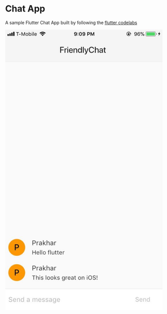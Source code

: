 # Chat App

A sample Flutter Chat App built by following the [flutter codelabs](https://codelabs.developers.google.com/codelabs/flutter/#0)

![img](images/flutter.jpeg)

